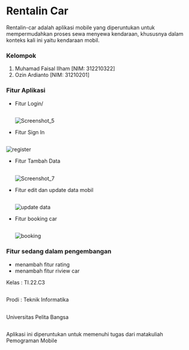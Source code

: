 # Rentalin Car
Rentalin-car adalah aplikasi mobile yang diperuntukan untuk mempermudahkan proses sewa menyewa kendaraan, khususnya dalam konteks kali ini yaitu kendaraan mobil.

### Kelompok
1. Muhamad Faisal Ilham [NIM: 312210322]
2. Ozin Ardianto [NIM: 31210201]

### Fitur Aplikasi
- Fitur Login/
  ##
  ![Screenshot_5](https://github.com/VsalCode/Rentalin-Car/assets/115516624/027d4a48-a6ed-47af-bd2b-c4dacc6a8540)

- Fitur Sign In
  ##
![register](https://github.com/VsalCode/Rentalin-Car/assets/115516624/36ded5fe-544f-47a3-9640-2e9f83e9a8ec)

- Fitur Tambah Data
  ##
  ![Screenshot_7](https://github.com/VsalCode/Rentalin-Car/assets/115516624/86905dd0-abf7-4404-acf9-8a2fcf7e5ab6)
  
- Fitur edit dan update data mobil
  ##
  ![update data](https://github.com/VsalCode/Rentalin-Car/assets/115516624/163b767f-227e-4acd-b3a5-fb431421d5d4)

- Fitur booking car
  ##
  ![booking](https://github.com/VsalCode/Rentalin-Car/assets/115516624/a1418847-12e4-45ca-af93-9e9668e07511)


### Fitur sedang dalam pengembangan
- menambah fitur rating
- menambah fitur riview car

Kelas : TI.22.C3
##
Prodi : Teknik Informatika
##
Universitas Pelita Bangsa
##

Aplikasi ini diperuntukan untuk memenuhi tugas dari matakuliah Pemograman Mobile
